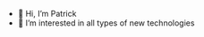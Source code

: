 - 👋 Hi, I’m Patrick
- 👀 I’m interested in all types of new technologies

<!---
qtr1ck/qtr1ck is a ✨ special ✨ repository because its `README.md` (this file) appears on your GitHub profile.
You can click the Preview link to take a look at your changes.
--->
